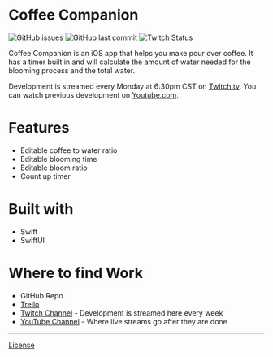 # Coffee Companion

![GitHub issues](https://img.shields.io/github/issues-raw/appsbymw/coffee-app?style=for-the-badge) ![GitHub last commit](https://img.shields.io/github/last-commit/appsbymw/coffee-app?style=for-the-badge) ![Twitch Status](https://img.shields.io/twitch/status/appsbymw?style=for-the-badge)

Coffee Companion is an iOS app that helps you make pour over coffee. It has a timer built in and will calculate the amount of water needed for the blooming process and the total water.

Development is streamed every Monday at 6:30pm CST on [Twitch.tv](https://www.twitch.tv/appsbymw). You can watch previous development on [Youtube.com](https://www.youtube.com/channel/UCUZDQxNOmpkwah344CrlmuQ).

<script type='text/javascript' src='https://ko-fi.com/widgets/widget_2.js'></script><script type='text/javascript'>kofiwidget2.init('Support Coffee Companion', '#29abe0', 'K3K01PIPX');kofiwidget2.draw();</script> 

# Features

- Editable coffee to water ratio
- Editable blooming time
- Editable bloom ratio
- Count up timer

# Built with

- Swift
- SwiftUI

# Where to find Work

- GitHub Repo
- [Trello](https://trello.com/b/KgqJHA8o/coffee-app)
- [Twitch Channel](https://www.twitch.tv/appsbymw) - Development is streamed here every week
- [YouTube Channel](https://www.youtube.com/channel/UCUZDQxNOmpkwah344CrlmuQ) - Where live streams go after they are done

---

[License](https://github.com/appsbymw/coffee-app/blob/master/LICENSE.txt)